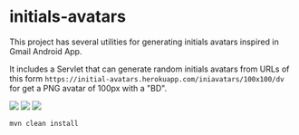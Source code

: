 initials-avatars
====================

This project has several utilities for generating initials avatars inspired in Gmail Android App.

It includes a Servlet that can generate random initials avatars from URLs of this form `https://initial-avatars.herokuapp.com/iniavatars/100x100/dv` for get a PNG avatar of 100px with a "BD".

<img src="https://initial-avatars.herokuapp.com/iniavatars/100x100/dv.png"/>

<img src="https://initial-avatars.herokuapp.com/iniavatars/100x100/ab.png"/>

<img src="https://initial-avatars.herokuapp.com/iniavatars/100x100/be.png"/>

`mvn clean install`

